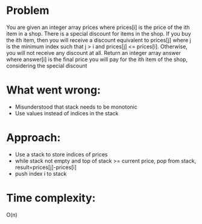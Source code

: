 # Problem
You are given an integer array prices where prices[i] is the price of the ith item in a shop.
There is a special discount for items in the shop. If you buy the ith item, then you will receive a discount equivalent to prices[j] where j is the minimum index such that j > i and prices[j] <= prices[i]. Otherwise, you will not receive any discount at all.
Return an integer array answer where answer[i] is the final price you will pay for the ith item of the shop, considering the special discount

# What went wrong:
- Misunderstood that stack needs to be monotonic
- Use values instead of indices in the stack

# Approach:
- Use a stack to store indices of prices
- while stack not empty and top of stack >= current price, pop from stack, result=prices[j]-prices[i]
- push index i to stack

# Time complexity:
O(n) 